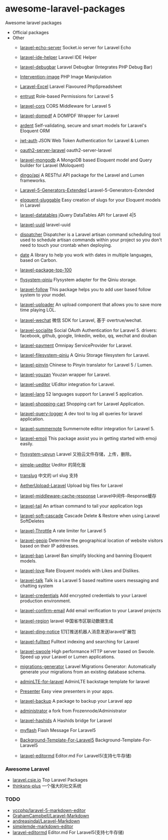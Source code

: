 # awesome-laravel-packages
Awesome laravel packages

* Official packages
* Other
    * <a target="_blank" href="https://github.com/tlaverdure/laravel-echo-server">laravel-echo-server</a> Socket.io server for Laravel Echo
    * <a target="_blank" href="https://github.com/barryvdh/laravel-ide-helper">laravel-ide-helper</a> Laravel IDE Helper
    * <a target="_blank" href="https://github.com/barryvdh/laravel-debugbar">laravel-debugbar</a> Laravel Debugbar (Integrates PHP Debug Bar)
    * <a target="_blank" href="https://github.com/Intervention/image">Intervention-image</a> PHP Image Manipulation
    * <a target="_blank" href="https://github.com/Maatwebsite/Laravel-Excel">Laravel-Excel</a> Laravel Flavoured PhpSpreadsheet
    * <a target="_blank" href="https://github.com/Zizaco/entrust">entrust</a> Role-based Permissions for Laravel 5
    * <a target="_blank" href="https://github.com/barryvdh/laravel-cors">laravel-cors</a> CORS Middleware for Laravel 5
    * <a target="_blank" href="https://github.com/barryvdh/laravel-dompdf">laravel-dompdf</a> A DOMPDF Wrapper for Laravel
    * <a target="_blank" href="https://github.com/laravel-ardent/ardent">ardent</a> Self-validating, secure and smart models for Laravel's Eloquent ORM
    * <a target="_blank" href="https://github.com/tymondesigns/jwt-auth">jwt-auth</a> JSON Web Token Authentication for Laravel & Lumen 
    * <a target="_blank" href="https://github.com/lucadegasperi/oauth2-server-laravel">oauth2-server-laravel</a> oauth2-server-laravel 
    * <a target="_blank" href="https://github.com/jenssegers/laravel-mongodb">laravel-mongodb</a> A MongoDB based Eloquent model and Query builder for Laravel (Moloquent) 
    * <a target="_blank" href="https://github.com/dingo/api">dingo/api</a> A RESTful API package for the Laravel and Lumen frameworks. 
    * <a target="_blank" href="https://github.com/laracasts/Laravel-5-Generators-Extended">Laravel-5-Generators-Extended</a> Laravel-5-Generators-Extended 
    * <a target="_blank" href="https://github.com/cviebrock/eloquent-sluggable">eloquent-sluggable</a> Easy creation of slugs for your Eloquent models in Laravel
    * <a target="_blank" href="https://github.com/yajra/laravel-datatables">laravel-datatables</a> jQuery DataTables API for Laravel 4|5
    * <a target="_blank" href="https://github.com/webpatser/laravel-uuid">laravel-uuid</a> laravel-uuid
    * <a target="_blank" href="https://github.com/Indatus/dispatcher">dispatcher</a> Dispatcher is a Laravel artisan command scheduling tool used to schedule artisan commands within your project so you don't need to touch your crontab when deploying.
    * <a target="_blank" href="https://github.com/jenssegers/date">date</a> A library to help you work with dates in multiple languages, based on Carbon.
    * <a target="_blank" href="https://github.com/summerblue/laravel-package-top-100">laravel-package-top-100</a>

    * <a target="_blank" href="https://github.com/overtrue/flysystem-qiniu">flysystem-qiniu</a> Flysystem adapter for the Qiniu storage.
    * <a target="_blank" href="https://github.com/overtrue/laravel-follow">laravel-follow</a> This package helps you to add user based follow system to your model.
    * <a target="_blank" href="https://github.com/overtrue/laravel-uploader">laravel-uploader</a> An upload component that allows you to save more time playing LOL.
    * <a target="_blank" href="https://github.com/overtrue/laravel-wechat">laravel-wechat</a> 微信 SDK for Laravel, 基于 overtrue/wechat.
    * <a target="_blank" href="https://github.com/overtrue/laravel-socialite">laravel-socialite</a> Social OAuth Authentication for Laravel 5. drivers: facebook, github, google, linkedin, weibo, qq, wechat and douban
    * <a target="_blank" href="https://github.com/overtrue/laravel-payment">laravel-payment</a> Omnipay ServiceProvider for Laravel.
    * <a target="_blank" href="https://github.com/overtrue/laravel-filesystem-qiniu">laravel-filesystem-qiniu</a> A Qiniu Storage filesystem for Laravel.
    * <a target="_blank" href="https://github.com/overtrue/laravel-pinyin">laravel-pinyin</a> Chinese to Pinyin translator for Laravel 5 / Lumen.
    * <a target="_blank" href="https://github.com/overtrue/laravel-youzan">laravel-youzan</a> Youzan wrapper for Laravel.
    * <a target="_blank" href="https://github.com/overtrue/laravel-ueditor">laravel-ueditor</a> UEditor integration for Laravel.
    * <a target="_blank" href="https://github.com/overtrue/laravel-lang">laravel-lang</a> 52 languages support for Laravel 5 application.
    * <a target="_blank" href="https://github.com/overtrue/laravel-shopping-cart">laravel-shopping-cart</a> Shopping cart for Laravel Application.
    * <a target="_blank" href="https://github.com/overtrue/laravel-query-logger">laravel-query-logger</a> A dev tool to log all queries for laravel application.
    * <a target="_blank" href="https://github.com/overtrue/laravel-summernote">laravel-summernote</a> Summernote editor integration for Laravel 5.
    * <a target="_blank" href="https://github.com/overtrue/laravel-emoji">laravel-emoji</a> This package assist you in getting started with emoji easily.
    * <a target="_blank" href="https://github.com/JellyBool/flysystem-upyun">flysystem-upyun</a> Laravel 又拍云文件存储，上传，删除。
    * <a target="_blank" href="https://github.com/JellyBool/simple-ueditor">simple-ueditor</a> Ueditor 的简化版
    * <a target="_blank" href="https://github.com/JellyBool/translug">translug</a> 中文的 url slug 支持
    * <a target="_blank" href="https://github.com/peinhu/AetherUpload-Laravel">AetherUpload-Laravel</a> Upload big files for Laravel
    * <a target="_blank" href="https://github.com/flc1125/laravel-middleware-cache-response">laravel-middleware-cache-response</a> Laravel中间件-Response缓存 
    * <a target="_blank" href="https://github.com/spatie/laravel-tail">laravel-tail</a> An artisan command to tail your application logs 
    * <a target="_blank" href="https://github.com/Askedio/laravel-soft-cascade">laravel-soft-cascade</a> Cascade Delete & Restore when using Laravel SoftDeletes 
    * <a target="_blank" href="https://github.com/GrahamCampbell/Laravel-Throttle">laravel-Throttle</a> A rate limiter for Laravel 5 
    * <a target="_blank" href="https://github.com/Torann/laravel-geoip">laravel-geoip</a> Determine the geographical location of website visitors based on their IP addresses.  
    * <a target="_blank" href="https://github.com/cybercog/laravel-ban">laravel-ban</a> Laravel Ban simplify blocking and banning Eloquent models.  
    * <a target="_blank" href="https://github.com/cybercog/laravel-love">laravel-love</a> Rate Eloquent models with Likes and Dislikes.
    * <a target="_blank" href="https://github.com/nahid/talk">laravel-talk</a> Talk is a Laravel 5 based realtime users messaging and chatting system
    * <a target="_blank" href="https://github.com/beyondcode/laravel-credentials">laravel-credentials</a> Add encrypted credentials to your Laravel production environment.
    * <a target="_blank" href="https://github.com/beyondcode/laravel-confirm-email">laravel-confirm-email</a> Add email verification to your Laravel projects
    * <a target="_blank" href="https://github.com/cblink/region">laravel-region</a> laravel 中国省市区联动数据生成
    * <a target="_blank" href="https://github.com/wowiwj/ding-notice">laravel-ding-notice</a> 钉钉推送机器人消息发送laravel扩展包
    * <a target="_blank" href="https://github.com/swisnl/laravel-fulltext">laravel-fulltext</a> Fulltext indexing and searching for Laravel
    * <a target="_blank" href="https://github.com/swooletw/laravel-swoole">laravel-swoole</a> High performance HTTP server based on Swoole. Speed up your Laravel or Lumen applications.
    * <a target="_blank" href="https://github.com/Xethron/migrations-generator">migrations-generator</a> Laravel Migrations Generator: Automatically generate your migrations from an existing database schema.
    * <a target="_blank" href="https://github.com/GeekGhc/adminLTE-for-laravel">adminLTE-for-laravel</a> AdminLTE backstage template for laravel 
    * <a target="_blank" href="https://github.com/laracasts/Presenter">Presenter</a> Easy view presenters in your apps.
    * <a target="_blank" href="https://github.com/spatie/laravel-backup">laravel-backup</a> A package to backup your Laravel app
    * <a target="_blank" href="https://github.com/summerblue/administrator">administrator</a> a fork from Frozennode/Administrator
    * <a target="_blank" href="https://github.com/vinkla/laravel-hashids">laravel-hashids</a> A Hashids bridge for Laravel
    * <a target="_blank" href="https://github.com/LaravelChen/myflash">myflash</a> Flash Message For Laravel5
    * <a target="_blank" href="https://github.com/LaravelChen/Background-Template-For-Laravel5">Background-Template-For-Laravel5</a> Background-Template-For-Laravel5
    * <a target="_blank" href="https://github.com/LaravelChen/laravel-editormd">laravel-editormd</a> Editor.md For Laravel5(支持七牛存储)

### Awesome Laravel
   * <a target="_blank" href="https://laravel.csie.io/">laravel.csie.io</a>  Top Laravel Packages 
   * <a target="_blank" href="https://github.com/slimkit/thinksns-plus">thinksns-plus</a>  一个强大的社交系统  

### TODO
   * <a href="https://github.com/yccphp/laravel-5-markdown-editor">yccphp/laravel-5-markdown-editor</a>
   * <a href="https://github.com/GrahamCampbell/Laravel-Markdown">GrahamCampbell/Laravel-Markdown</a>
   * <a href="https://github.com/andreasindal/laravel-markdown">andreasindal/Laravel-Markdown</a>
   * <a href="https://github.com/sparksuite/simplemde-markdown-editor">simplemde-markdown-editor</a>
   * <a target="_blank" href="https://github.com/LaravelChen/laravel-editormd">laravel-editormd</a> Editor.md For Laravel5(支持七牛存储)